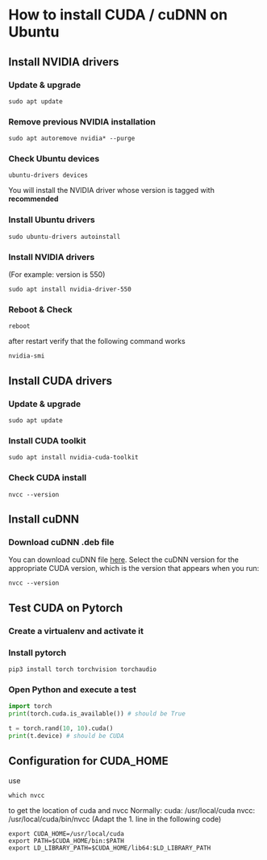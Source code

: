 # How to install CUDA / cuDNN on Ubuntu

## Install NVIDIA drivers

### Update & upgrade
```shell
sudo apt update
```

### Remove previous NVIDIA installation
```shell
sudo apt autoremove nvidia* --purge
```

### Check Ubuntu devices
```shell
ubuntu-drivers devices
```
You will install the NVIDIA driver whose version is tagged with __recommended__


### Install Ubuntu drivers
```shell
sudo ubuntu-drivers autoinstall
```

### Install NVIDIA drivers
(For example: version is 550)

```shell
sudo apt install nvidia-driver-550
```

### Reboot & Check
```shell
reboot
```
after restart verify that the following command works
```shell
nvidia-smi
```

## Install CUDA drivers

### Update & upgrade
```shell
sudo apt update
```

### Install CUDA toolkit
```shell
sudo apt install nvidia-cuda-toolkit
```

### Check CUDA install
```shell
nvcc --version
```

## Install cuDNN

### Download cuDNN .deb file
You can download cuDNN file [here](https://developer.nvidia.com/cudnn-downloads?target_os=Linux&target_arch=x86_64&Distribution=Ubuntu&target_version=22.04&target_type=deb_local). 
Select the cuDNN version for the appropriate CUDA version, which is the version that appears when you run:
```shell
nvcc --version
```

## Test CUDA on Pytorch


### Create a virtualenv and activate it

### Install pytorch
```shell
pip3 install torch torchvision torchaudio
```

### Open Python and execute a test
```python
import torch
print(torch.cuda.is_available()) # should be True

t = torch.rand(10, 10).cuda()
print(t.device) # should be CUDA
```

## Configuration for CUDA_HOME
use 
```shell
which nvcc
```
to get the location of cuda and nvcc
Normally: 
cuda: /usr/local/cuda
nvcc: /usr/local/cuda/bin/nvcc
(Adapt the 1. line in the following code)
```shell
export CUDA_HOME=/usr/local/cuda 
export PATH=$CUDA_HOME/bin:$PATH
export LD_LIBRARY_PATH=$CUDA_HOME/lib64:$LD_LIBRARY_PATH
```
